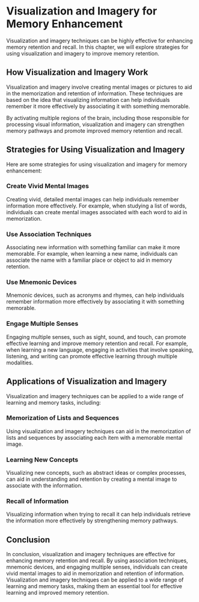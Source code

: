 Visualization and Imagery for Memory Enhancement
==========================================================================================================

Visualization and imagery techniques can be highly effective for enhancing memory retention and recall. In this chapter, we will explore strategies for using visualization and imagery to improve memory retention.

How Visualization and Imagery Work
----------------------------------

Visualization and imagery involve creating mental images or pictures to aid in the memorization and retention of information. These techniques are based on the idea that visualizing information can help individuals remember it more effectively by associating it with something memorable.

By activating multiple regions of the brain, including those responsible for processing visual information, visualization and imagery can strengthen memory pathways and promote improved memory retention and recall.

Strategies for Using Visualization and Imagery
----------------------------------------------

Here are some strategies for using visualization and imagery for memory enhancement:

### Create Vivid Mental Images

Creating vivid, detailed mental images can help individuals remember information more effectively. For example, when studying a list of words, individuals can create mental images associated with each word to aid in memorization.

### Use Association Techniques

Associating new information with something familiar can make it more memorable. For example, when learning a new name, individuals can associate the name with a familiar place or object to aid in memory retention.

### Use Mnemonic Devices

Mnemonic devices, such as acronyms and rhymes, can help individuals remember information more effectively by associating it with something memorable.

### Engage Multiple Senses

Engaging multiple senses, such as sight, sound, and touch, can promote effective learning and improve memory retention and recall. For example, when learning a new language, engaging in activities that involve speaking, listening, and writing can promote effective learning through multiple modalities.

Applications of Visualization and Imagery
-----------------------------------------

Visualization and imagery techniques can be applied to a wide range of learning and memory tasks, including:

### Memorization of Lists and Sequences

Using visualization and imagery techniques can aid in the memorization of lists and sequences by associating each item with a memorable mental image.

### Learning New Concepts

Visualizing new concepts, such as abstract ideas or complex processes, can aid in understanding and retention by creating a mental image to associate with the information.

### Recall of Information

Visualizing information when trying to recall it can help individuals retrieve the information more effectively by strengthening memory pathways.

Conclusion
----------

In conclusion, visualization and imagery techniques are effective for enhancing memory retention and recall. By using association techniques, mnemonic devices, and engaging multiple senses, individuals can create vivid mental images to aid in memorization and retention of information. Visualization and imagery techniques can be applied to a wide range of learning and memory tasks, making them an essential tool for effective learning and improved memory retention.
